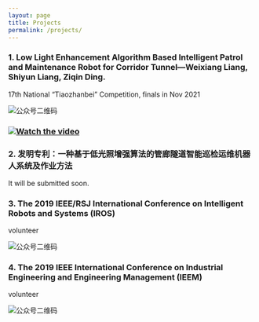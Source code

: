 ```yaml
---
layout: page
title: Projects
permalink: /projects/
---
```



### 1. Low Light Enhancement Algorithm Based Intelligent Patrol and Maintenance Robot for Corridor Tunnel—Weixiang Liang, Shiyun Liang, Ziqin Ding.

17th National “Tiaozhanbei” Competition, finals in Nov 2021

![公众号二维码](https://SwayneLeong.github.io/images/competion-1.png?imageMogr2/auto-orient/strip%7CimageView2/2/w/1240)

### [![Watch the video](https://i.imgur.com/vKb2F1B.png)](https://github.com/SwayneLeong/SwayneLeong.github.io/blob/master/detection-robot.mp4)



### 2. 发明专利：一种基于低光照增强算法的管廊隧道智能巡检运维机器人系统及作业方法

 It will be submitted soon. 
 
 
### 3. The 2019 IEEE/RSJ International Conference on Intelligent Robots and Systems (IROS)

volunteer  

![公众号二维码](https://SwayneLeong.github.io/images/iros.png?imageMogr2/auto-orient/strip%7CimageView2/2/w/1240)

### 4.	The 2019 IEEE International Conference on Industrial Engineering and Engineering Management (IEEM)
volunteer  

![公众号二维码](https://SwayneLeong.github.io/images/ieem.png?imageMogr2/auto-orient/strip%7CimageView2/2/w/1240)



